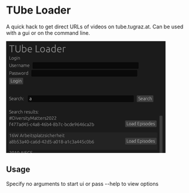 # TUbe Loader
A quick hack to get direct URLs of videos on tube.tugraz.at. Can be used with a gui or on the command line.

![ui](img/ui.png)

## Usage
Specify no arguments to start ui or pass --help to view options
